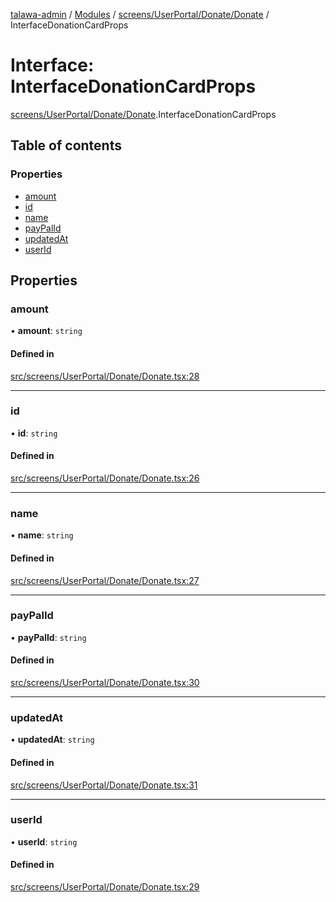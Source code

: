 [talawa-admin](../README.md) / [Modules](../modules.md) / [screens/UserPortal/Donate/Donate](../modules/screens_UserPortal_Donate_Donate.md) / InterfaceDonationCardProps

# Interface: InterfaceDonationCardProps

[screens/UserPortal/Donate/Donate](../modules/screens_UserPortal_Donate_Donate.md).InterfaceDonationCardProps

## Table of contents

### Properties

- [amount](screens_UserPortal_Donate_Donate.InterfaceDonationCardProps.md#amount)
- [id](screens_UserPortal_Donate_Donate.InterfaceDonationCardProps.md#id)
- [name](screens_UserPortal_Donate_Donate.InterfaceDonationCardProps.md#name)
- [payPalId](screens_UserPortal_Donate_Donate.InterfaceDonationCardProps.md#paypalid)
- [updatedAt](screens_UserPortal_Donate_Donate.InterfaceDonationCardProps.md#updatedat)
- [userId](screens_UserPortal_Donate_Donate.InterfaceDonationCardProps.md#userid)

## Properties

### amount

• **amount**: `string`

#### Defined in

[src/screens/UserPortal/Donate/Donate.tsx:28](https://github.com/krishna619/talawa-admin/blob/63d4450/src/screens/UserPortal/Donate/Donate.tsx#L28)

___

### id

• **id**: `string`

#### Defined in

[src/screens/UserPortal/Donate/Donate.tsx:26](https://github.com/krishna619/talawa-admin/blob/63d4450/src/screens/UserPortal/Donate/Donate.tsx#L26)

___

### name

• **name**: `string`

#### Defined in

[src/screens/UserPortal/Donate/Donate.tsx:27](https://github.com/krishna619/talawa-admin/blob/63d4450/src/screens/UserPortal/Donate/Donate.tsx#L27)

___

### payPalId

• **payPalId**: `string`

#### Defined in

[src/screens/UserPortal/Donate/Donate.tsx:30](https://github.com/krishna619/talawa-admin/blob/63d4450/src/screens/UserPortal/Donate/Donate.tsx#L30)

___

### updatedAt

• **updatedAt**: `string`

#### Defined in

[src/screens/UserPortal/Donate/Donate.tsx:31](https://github.com/krishna619/talawa-admin/blob/63d4450/src/screens/UserPortal/Donate/Donate.tsx#L31)

___

### userId

• **userId**: `string`

#### Defined in

[src/screens/UserPortal/Donate/Donate.tsx:29](https://github.com/krishna619/talawa-admin/blob/63d4450/src/screens/UserPortal/Donate/Donate.tsx#L29)
